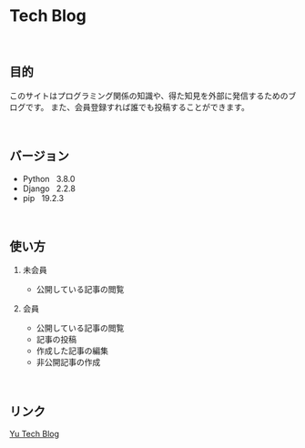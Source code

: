 # Tech Blog

<br>

## 目的
このサイトはプログラミング関係の知識や、得た知見を外部に発信するためのブログです。
また、会員登録すれば誰でも投稿することができます。

<br>

## バージョン

*  Python &nbsp; 3.8.0  
*  Django &nbsp; 2.2.8
*  pip &nbsp; 19.2.3  

<br>

## 使い方

1. 未会員
    - 公開している記事の閲覧

2. 会員
    - 公開している記事の閲覧
    - 記事の投稿
    - 作成した記事の編集
    - 非公開記事の作成

<br>

## リンク

[Yu Tech Blog](https://yu-tech-blog.herokuapp.com)
